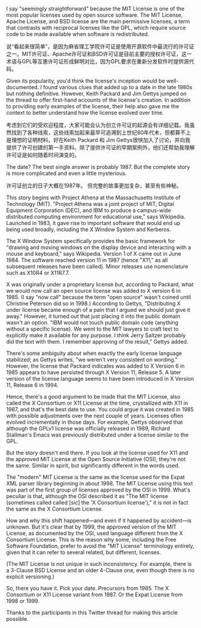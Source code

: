 I say "seemingly straightforward" because the MIT License is one of the most popular licenses used by open source software. The MIT License, Apache License, and BSD license are the main permissive licenses, a term that contrasts with reciprocal licenses like the GPL, which require source code to be made available when software is redistributed.

说“看起来很简单”，是因为麻省理工学院许可证是使用开源软件中最流行的许可证之一。MIT许可证、Apache许可证和BSD许可证是目前主要的授权许可证，这一术语与GPL等互惠许可证形成鲜明对比，因为GPL要求在重新分发软件时提供源代码。

Given its popularity, you'd think the license's inception would be well-documented. I found various clues that added up to a date in the late 1980s but nothing definitive. However, Keith Packard and Jim Gettys jumped on the thread to offer first-hand accounts of the license's creation. In addition to providing early examples of the license, their help also gave me the context to better understand how the license evolved over time.

考虑到它们的受欢迎程度，大家可能会认为创立许可证的起源会有详细记载。我虽然找到了各种线索，这些线索加起来最早可追溯到上世纪80年代末，但都算不上是理想的证明材料。好在Keith Packard 和 Jim Gettys很快加入了讨论，并向我提供了许可创建的第一手资料。除了提供许可证的早期案例外，他们还帮助我理解许可证是如何随着时间演变的。

The date? The best single answer is probably 1987. But the complete story is more complicated and even a little mysterious.

许可证创立的日子大概在1987年。 但完整的故事更加复杂，甚至有些神秘。

This story begins with Project Athena at the Massachusetts Institute of Technology (MIT). "Project Athena was a joint project of MIT, Digital Equipment Corporation (DEC), and IBM to produce a campus-wide distributed computing environment for educational use," says Wikipedia. Launched in 1983, it gave rise to important software that would end up being used broadly, including the X Window System and Kerberos.

The X Window System specifically provides the basic framework for "drawing and moving windows on the display device and interacting with a mouse and keyboard," says Wikipedia. Version 1 of X came out in June 1984. The software reached version 11 in 1987 (hence "X11," as all subsequent releases have been called). Minor releases use nomenclature such as X10R4 or X11R7.7.

X was originally under a proprietary license but, according to Packard, what we would now call an open source license was added to X version 6 in 1985. (I say "now call" because the term "open source" wasn't coined until Christine Peterson did so in 1998.) According to Gettys, "Distributing X under license became enough of a pain that I argued we should just give it away." However, it turned out that just placing it into the public domain wasn't an option. "IBM would not touch public domain code (anything without a specific license). We went to the MIT lawyers to craft text to explicitly make it available for any purpose. I think Jerry Saltzer probably did the text with them. I remember approving of the result," Gettys added.

There's some ambiguity about when exactly the early license language stabilized; as Gettys writes, "we weren't very consistent on wording." However, the license that Packard indicates was added to X Version 6 in 1985 appears to have persisted through X Version 11, Release 5. A later version of the license language seems to have been introduced in X Version 11, Release 6 in 1994.

Hence, there's a good argument to be made that the MIT License, also called the X Consortium or X11 License at the time, crystallized with X11 in 1987, and that's the best date to use. You could argue it was created in 1985 with possible adjustments over the next couple of years. Licenses often evolved incrementally in those days. For example, Gettys observed that although the GPLv1 license was officially released in 1989, Richard Stallman's Emacs was previously distributed under a license similar to the GPL.

But the story doesn't end there. If you look at the license used for X11 and the approved MIT License at the Open Source Initiative (OSI), they're not the same. Similar in spirit, but significantly different in the words used.

The "modern" MIT License is the same as the license used for the Expat XML parser library beginning in about 1998. The MIT License using this text was part of the first group of licenses approved by the OSI in 1999. What's peculiar is that, although the OSI described it as "The MIT license (sometimes called called [sic] the 'X Consortium license')," it is not in fact the same as the X Consortium License.

How and why this shift happened—and even if it happened by accident—is unknown. But it's clear that by 1999, the approved version of the MIT License, as documented by the OSI, used language different from the X Consortium License. This is the reason why some, including the Free Software Foundation, prefer to avoid the "MIT License" terminology entirely, given that it can refer to several related, but different, licenses.

(The MIT License is not unique in such inconsistency. For example, there is a 3-Clause BSD License and an older 4-Clause one, even though there is no explicit versioning.)

So, there you have it. Pick your date. Precursors from 1985. The X Consortium or X11 License variant from 1987. Or the Expat License from 1998 or 1999.

Thanks to the participants in this Twitter thread for making this article possible.
